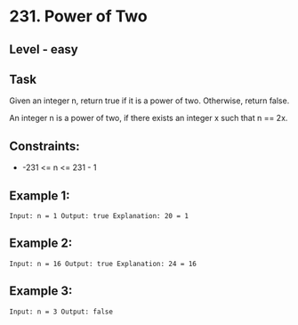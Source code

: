 # 231. Power of Two


## Level - easy


## Task
Given an integer n, return true if it is a power of two. Otherwise, return false.

An integer n is a power of two, if there exists an integer x such that n == 2x.


## Constraints:
- -231 <= n <= 231 - 1


## Example 1:
``
Input: n = 1
Output: true
Explanation: 20 = 1
``


## Example 2:
``
Input: n = 16
Output: true
Explanation: 24 = 16
``

## Example 3:
``
Input: n = 3
Output: false
``